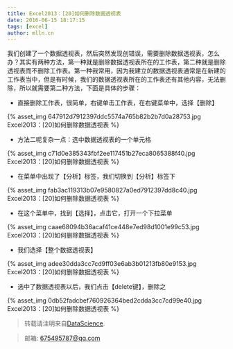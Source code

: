 ```yaml
---
title: Excel2013：[20]如何删除数据透视表
date: 2016-06-15 18:17:15
tags: [excel]
author: mlln.cn
---
```

我们创建了一个数据透视表，然后突然发现创错误，需要删除数据透视表，怎么办？其实有两种方法，第一种就是删除数据透视表所在的工作表，第二种就是删除透视表而不删除工作表。第一种我常用，因为我建立的数据透视表通常是在新建的工作表当中，但是有时候，我们的数据透视表所在的工作表还有其他内容，无法删除，所以就需要第二种方法，下面是具体的步骤：

- 直接删除工作表，很简单，右键单击工作表，在右键菜单中，选择【删除】

{% asset_img 647912d7912397ddc5574a765b82b2b7d0a28753.jpg Excel2013：[20]如何删除数据透视表 %}

- 方法二呢复杂一点：选中数据透视表的一个单元格

{% asset_img c71d0e385343fbf2ee117451b27eca8065388f40.jpg Excel2013：[20]如何删除数据透视表 %}

- 在菜单中出现了【分析】标签，我们切换到【分析】标签下

{% asset_img fab3ac119313b07e9580827a0ed7912397dd8c40.jpg Excel2013：[20]如何删除数据透视表 %}

- 在这个菜单中，找到【选择】，点击它，打开一个下拉菜单

{% asset_img caae68094b36acaf41ce448e7ed98d1001e99c53.jpg Excel2013：[20]如何删除数据透视表 %}

- 我们选择【整个数据透视表】

{% asset_img adee30dda3cc7cd9ff03e6ab3b01213fb80e9153.jpg Excel2013：[20]如何删除数据透视表 %}

- 选中了数据透视表以后，我们点击【delete键】，删除之

{% asset_img 0db52fadcbef760926364bed2cdda3cc7cd99e40.jpg Excel2013：[20]如何删除数据透视表 %}

> 转载请注明来自[DataScience](http://mlln.cn).

> 邮箱: 675495787@qq.com 
